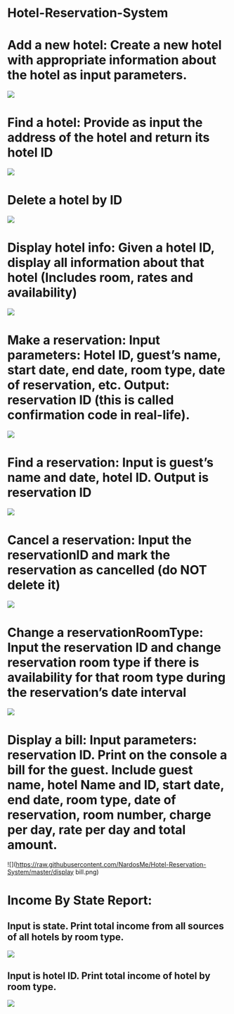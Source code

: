 # Hotel-Reservation-System
<H1>Add a new hotel: Create a new hotel with appropriate information about the hotel as input parameters.</H1> 

![](https://raw.githubusercontent.com/NardosMe/Hotel-Reservation-System/master/add_hotel.png)
<H1>Find a hotel: Provide as input the address of the hotel and return its hotel ID</H1> 

![](https://raw.githubusercontent.com/NardosMe/Hotel-Reservation-System/master/find_hotel.png)
<H1>Delete a hotel by ID</H1> 

![](https://raw.githubusercontent.com/NardosMe/Hotel-Reservation-System/master/delete_hotel.png)
<H1>Display hotel info: Given a hotel ID, display all information about that hotel (Includes room, rates and availability)</H1> 

![](https://github.com/NardosMe/Hotel-Reservation-System/blob/master/Display%20hotel%20info.png?raw=true)
<H1>Make a reservation: Input parameters: Hotel ID, guest’s name, start date, end date, room type, date of reservation, etc. Output: reservation ID (this is called confirmation code in real-life).</H1> 

![](https://raw.githubusercontent.com/NardosMe/Hotel-Reservation-System/master/make/reservation.png)
<H1>Find a reservation: Input is guest’s name and date, hotel ID. Output is reservation ID</H1> 

![](https://raw.githubusercontent.com/NardosMe/Hotel-Reservation-System/master/find%20reservation.png)
<H1>Cancel a reservation: Input the reservationID and mark the reservation as cancelled (do NOT delete it)</H1> 

![](https://raw.githubusercontent.com/NardosMe/Hotel-Reservation-System/master/cancel/reservation.png)
<H1>Change a reservationRoomType: Input the reservation ID and change reservation room type if there is availability for that room type during the reservation’s date interval</H1> 

![](https://raw.githubusercontent.com/NardosMe/Hotel-Reservation-System/master/change_roomtype.png)
<H1>Display a bill: Input parameters: reservation ID. Print on the console a bill for the guest. 
Include guest name, hotel Name and ID, start date, end date, room type, date of reservation, room number, charge per day, rate per day and total amount.</H1> 

![](https://raw.githubusercontent.com/NardosMe/Hotel-Reservation-System/master/display bill.png)
<H1>Income By State Report: </H1> 

<H2>Input is state. Print total income from all sources of all hotels by room type.</H2>

![](https://raw.githubusercontent.com/NardosMe/Hotel-Reservation-System/master/income_by_state.png)

<H2>Input is hotel ID. Print total income of hotel by room type. </H2>

![](https://raw.githubusercontent.com/NardosMe/Hotel-Reservation-System/master/income_by_id.png)
